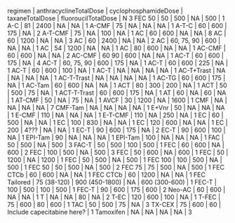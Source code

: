 regimen | anthracyclineTotalDose | cyclophosphamideDose | taxaneTotalDose | fluoroucilTotalDose | N
3 FEC 50 | 50 | 500 | NA | 500 | 1
A-C | 81 | 2400 | NA | NA | 1
A-CMF | 75 | NA | NA | NA | 1
A-T-C | 60 | 600 | 175 | NA | 2
A-T-CMF | 75 | NA | 100 | NA | 1
AC | 60 | 600 | NA | NA | 8
AC | 60 | 1200 | NA | NA | 3
AC | 60 | 2400 | NA | NA | 2
AC | 60, 75, 90 | 600 | NA | NA | 1
AC | 54 | 1200 | NA | NA | 1
AC | 80 | 600 | NA | NA | 1
AC-CMF | 60 | 600 | NA | NA | 2
AC-CMF | 60 90 | 600 | NA | NA | 1
AC-T | 60 | 600 | 175 | NA | 4
AC-T | 60, 75, 90 | 600 | 175 | NA | 1
AC-T | 60 | 600 | 225 | NA | 1
AC-T | 60 | 600 | 100 | NA | 1
AC-T | NA | NA | NA | NA | 1
AC-T+Trast | NA | NA | NA | NA | 1
AC-T-Trast | NA | NA | NA | NA | 1
AC-TG | 60 | 600 | 175 | NA | 1
AC-Tam | 60 | 600 | NA | NA | 1
ACT | 80 | 300 | 200 | NA | 1
ACT | 50 | 500 | 75 | NA | 1
ACT-T-Trast | 60 | 600 | 175 | NA | 1
AT | 60 | NA | 60 | NA | 1
AT-CMF | 50 | NA | 75 | NA | 1
AVCF | 30 | 1200 | NA | 1600 | 1
CMF | NA | NA | NA | NA | 7
CMF-Tam | NA | NA | NA | NA | 1
E+Vnr | 50 | NA | NA | NA | 1
E-CMF | 110 | NA | NA | NA | 1
E-T-CMF | 110 | NA | 250 | NA | 1
EC | 60 | 500 | NA | NA | 1
EC | 100 | 830 | NA | NA | 1
EC | 120 | 600 | NA | NA | 1
EC | 200 | 4??? | NA | NA | 1
EC-T | 90 | 600 | 175 | NA | 2
EC-T | 90 | 600 | 100 | NA | 1
EPI-Tam | 90 | NA | NA | NA | 1
EPI-Tam | 100 | NA | NA | NA | 1
FAC | 50 | 500 | NA | 500 | 3
FAC-T | 50 | 500 | 100 | 500 | 1
FEC | 60 | 600 | NA | 600 | 2
FEC | 100 | 500 | NA | 500 | 3
FEC | 50 | 600 | NA | 600 | 1
FEC | 50 | 1200 | NA | 1200 | 1
FEC | 50 | 500 | NA | 500 | 1
FEC 100 | 100 | 500 | NA | 500 | 1
FEC 50 | 50 | 500 | NA | 500 | 2
FEC 75 | 75 | 500 | NA | 500 | 1
FEC CTCb | 60 | 600 | NA | NA | 1
FEC CTCb | 60 | 1200 | NA | NA | 1
FEC Tailored | 75 (38-120) | 900 (450-1800) | NA | 600 (300-600) | 1
FEC-T | 100 | 500 | 100 | 500 | 1
FEC-T | 90 | 600 | 175 | 600 | 2
Neo-AC | 60 | 600 | NA | NA | 1
T | NA | NA | 80 | NA | 2
T-EC | 120 | 600 | 100 | NA | 1
T-FEC | 75 | 600 | 80 | 600 | 1
TAC | 50 | 500 | 75 | NA | 3
TX-CEX | 75 | 600 | 60 | Include capecitabine here? | 1
Tamoxifen | NA | NA | NA | NA | 3
